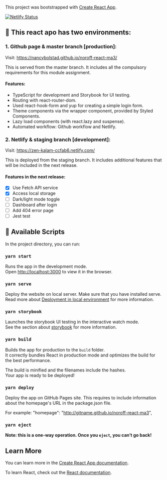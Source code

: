This project was bootstrapped with [Create React App](https://github.com/facebook/create-react-app).

[![Netlify Status](https://api.netlify.com/api/v1/badges/bdd0f41d-e9f1-4a07-8e42-3cb2b40eaf37/deploy-status)](https://app.netlify.com/sites/zen-kalam-ccfab6/deploys)

## :satellite: This react apo has two environments:

### 1. Github page & master branch [production]:

Visit: https://nancybolstad.github.io/noroff-react-ma3/

This is served from the master branch. It includes all the compulsory requirements for this module assignment.

#### Features:

- TypeScript for development and Storybook for UI testing.
- Routing with react-router-dom.
- Used react-hook-form and yup for creating a simple login form.
- Theme components via the <ThemeProvider> wrapper component, provided by Styled Components.
- Lazy load components (with react.lazy and suspense).
- Automated workflow: Github workflow and Netlify.

### 2. Netlify & staging branch [development]:

Visit: https://zen-kalam-ccfab6.netlify.com/

This is deployed from the staging branch. It includes additional features that will be included in the next release.

#### Features in the next release:

- [x] Use Fetch API service
- [x] Access local storage
- [ ] Dark/light mode toggle
- [ ] Dashboard after login
- [ ] Add 404 error page
- [ ] Jest test

## :paperclip: Available Scripts

In the project directory, you can run:

### `yarn start`

Runs the app in the development mode.<br />
Open [http://localhost:3000](http://localhost:3000) to view it in the browser.

### `yarn serve`

Deploy the website on local server. Make sure that you have installed serve.
Read more about [Deployment in local environment](https://create-react-app.dev/docs/deployment/) for more information.

### `yarn storybook`

Launches the storybook UI testing in the interactive watch mode.<br />
See the section about [storybook](https://storybook.js.org/docs/basics/introduction/) for more information.

### `yarn build`

Builds the app for production to the `build` folder.<br />
It correctly bundles React in production mode and optimizes the build for the best performance.

The build is minified and the filenames include the hashes.<br />
Your app is ready to be deployed!

### `yarn deploy`

Deploy the app on GitHub Pages site. This requires to include information about the homepage's URL in the package.json file.

For example:
"homepage": "http://gitname.github.io/noroff-react-ma3",

### `yarn eject`

**Note: this is a one-way operation. Once you `eject`, you can’t go back!**

## Learn More

You can learn more in the [Create React App documentation](https://facebook.github.io/create-react-app/docs/getting-started).

To learn React, check out the [React documentation](https://reactjs.org/).

